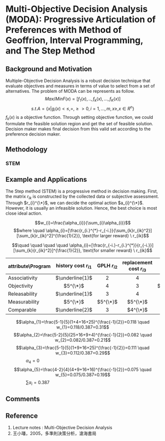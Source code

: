 # Multi-Objective Decision Analysis (MODA): Progressive Articulation of Preferences with Method of Geoffrion, Interval Programming, and The Step Method

## Background and Motivation
Multiple-Objective Decision Analysis is a robust decision technique that evaluate objectives and measures in terms of value to select from a set of alternatives. The problem of MODA can be represents as follow.
$$Max/Min F(x)=[f_{1}(x),..,f_{k}(x),...,f_{K}(x)]$$
$$s.t. A=\{x|g_{i}(x)<\leq,=,\geq>0,i=1,...,m,x\geq, x \in R^{n}\}$$
$f_{k}(x)$ is a objective function. Through setting objective function, we could formulate the feasible solution region and get the set of feasible solution. Decision maker makes final decision from this valid set according to the preference decision maker. 
## Methodology
### STEM

## Example and Applications
The Step method (STEM) is a progressive method in decision making. First, the matrix $r_{ik}$ is constructed by the collected data or subjective assessment. Through $r_{i}^{\*}$, we can decide the optimal action $a_{i}^{\*}$. However, it is usually an infeasible solution. Hence, the best choice is most close ideal action.

$$w_{i}=\frac{\alpha_{i}}{\sum_{i}\alpha_{i}}$$
$$where \quad \alpha_{i}=[\frac{r_{i.}^{*}-r_{-i.}}{\sum_{k}r_{ik}^2}][\sum_{k}r_{ik}^2]^{\frac{1}{2}}, \text{for larger reward} \ r_{ik}$$

$$\quad \quad \quad \quad \alpha_{i}=[\frac{r_{-i.}-r_{i.}^{*}}{r_{-i.}}][\sum_{k}{r_{ik}^2}]^{\frac{1}{2}}, \text{for smaller reward} \ r_{ik}$$

| attribute\Program | history cost $r_{i1}$ | GPLH $r_{i2}$ | replacement cost $r_{i3}$ | export value $r_{i4}$ | ideal value $a_{i.}^{\*}$ |
| ----------------- | :-------------------: | :-----------: | :-----------------------: | :--------------------: | :-----------------------: |
| Associativity | $\underline{1}$ | 2 | 4 | $5^{\*}$ | 5 |  
| Objectivity | $5^{\*}$ | 4 | 3 | $\underline{2}$ | 5 |
| Releasability | $\underline{1}$ | 3 | 4 | $5^{\*}$ | 5 |
| Measurability | $5^{\*}$ | $5^{\*}$ | $5^{\*}$ | $5^{\*}$ | 5 | 
| Comparable | $\underline{2}$ | 3 | $4^{\*}$ | $4^{\*}$ | 4 | 

$$\alpha_{1}=\frac{5-1}{5}(1+4+16+25)^{\frac{-1}{2}}=0.118 \quad w_{1}=0.118/0.387=0.31$$
$$\alpha_{2}=\frac{5-2}{5}(25+16+9+4)^{\frac{-1}{2}}=0.082 \quad w_{2}=0.082/0.387=0.21$$
$$\alpha_{3}=\frac{5-1}{5}(1+9+16+25)^{\frac{-1}{2}}=0.111 \quad w_{3}=0.112/0.387=0.29$$
$\quad \quad \quad \quad \alpha_{4}=0$
$$\alpha_{5}=\frac{4-2}{4}(4+9+16+16)^{\frac{-1}{2}}=0.075 \quad w_{5}=0.075/0.387=0.19$$
$\quad \quad \quad \quad \sum{\alpha_{i}}=0.387$
## Comments
## Reference
1. Lecture notes : Multi-Objective Decision Analysis
2. 王小璠，2005，多準則決策分析，滄海書局
